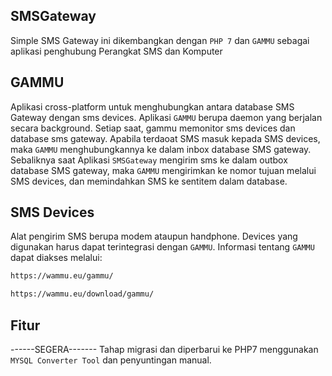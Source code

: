 ## SMSGateway
Simple SMS Gateway ini dikembangkan dengan `PHP 7` dan `GAMMU` sebagai aplikasi penghubung Perangkat SMS dan Komputer

## GAMMU
Aplikasi cross-platform untuk menghubungkan antara database SMS Gateway dengan sms devices. Aplikasi `GAMMU` berupa daemon yang berjalan secara background. Setiap saat, gammu memonitor sms devices dan database sms gateway. Apabila terdaoat SMS masuk kepada SMS devices, maka `GAMMU` menghubungkannya ke dalam inbox database SMS gateway. Sebaliknya saat Aplikasi `SMSGateway` mengirim sms ke dalam outbox database SMS gateway, maka `GAMMU` mengirimkan ke nomor tujuan melalui SMS devices, dan memindahkan SMS ke sentitem dalam database.

## SMS Devices
Alat pengirim SMS berupa modem ataupun handphone. Devices yang digunakan harus dapat terintegrasi dengan `GAMMU`.
Informasi tentang `GAMMU` dapat diakses melalui:
```bash
https://wammu.eu/gammu/
```
```bash
https://wammu.eu/download/gammu/
```

## Fitur
------SEGERA-------
Tahap migrasi dan diperbarui ke PHP7 menggunakan `MYSQL Converter Tool` dan penyuntingan manual.

